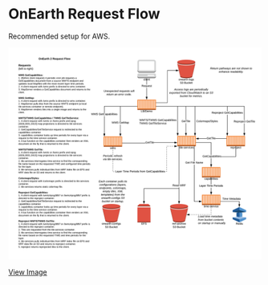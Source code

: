 # OnEarth Request Flow

Recommended setup for AWS.

![OnEarth Request Flow](request_flow.png "OnEarth Request Flow")

[View Image](request_flow.png)
